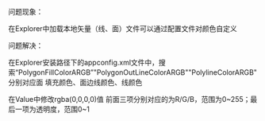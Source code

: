 问题现象： 

在Explorer中加载本地矢量（线、面）文件可以通过配置文件对颜色自定义


问题解决：

在Explorer安装路径下的appconfig.xml文件中，搜索“PolygonFillColorARGB”"PolygonOutLineColorARGB""PolylineColorARGB"
分别对应面 填充颜色、面边线颜色、线颜色

在Value中修改rgba(0,0,0,0)值
前面三项分别对应的为R/G/B，范围为0~255；最后一项为透明度，范围0~1